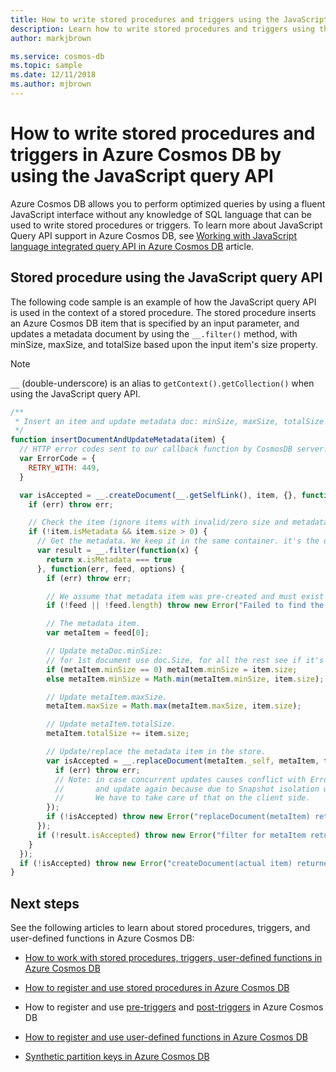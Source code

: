 ```yaml
---
title: How to write stored procedures and triggers using the JavaScript query API in Azure Cosmos DB 
description: Learn how to write stored procedures and triggers using the JavaScript Query API in Azure Cosmos DB 
author: markjbrown

ms.service: cosmos-db
ms.topic: sample
ms.date: 12/11/2018
ms.author: mjbrown
---
```


# How to write stored procedures and triggers in Azure Cosmos DB by using the JavaScript query API

Azure Cosmos DB allows you to perform optimized queries by using a fluent JavaScript interface without any knowledge of SQL language that can be used to write stored procedures or triggers. To learn more about JavaScript Query API support in Azure Cosmos DB, see [Working with JavaScript language integrated query API in Azure Cosmos DB](js-query-api.md) article.

## <a id="stored-procedures"></a>Stored procedure using the JavaScript query API

The following code sample is an example of how the JavaScript query API is used in the context of a stored procedure. The stored procedure inserts an Azure Cosmos DB item that is specified by an input parameter, and updates a metadata document by using the `__.filter()` method, with minSize, maxSize, and totalSize based upon the input item's size property.

> [!NOTE]
> `__` (double-underscore) is an alias to `getContext().getCollection()` when using the JavaScript query API.

```javascript
/**
 * Insert an item and update metadata doc: minSize, maxSize, totalSize based on item.size.
 */
function insertDocumentAndUpdateMetadata(item) {
  // HTTP error codes sent to our callback function by CosmosDB server.
  var ErrorCode = {
    RETRY_WITH: 449,
  }

  var isAccepted = __.createDocument(__.getSelfLink(), item, {}, function(err, item, options) {
    if (err) throw err;

    // Check the item (ignore items with invalid/zero size and metadata itself) and call updateMetadata.
    if (!item.isMetadata && item.size > 0) {
      // Get the metadata. We keep it in the same container. it's the only item that has .isMetadata = true.
      var result = __.filter(function(x) {
        return x.isMetadata === true
      }, function(err, feed, options) {
        if (err) throw err;

        // We assume that metadata item was pre-created and must exist when this script is called.
        if (!feed || !feed.length) throw new Error("Failed to find the metadata item.");

        // The metadata item.
        var metaItem = feed[0];

        // Update metaDoc.minSize:
        // for 1st document use doc.Size, for all the rest see if it's less than last min.
        if (metaItem.minSize == 0) metaItem.minSize = item.size;
        else metaItem.minSize = Math.min(metaItem.minSize, item.size);

        // Update metaItem.maxSize.
        metaItem.maxSize = Math.max(metaItem.maxSize, item.size);

        // Update metaItem.totalSize.
        metaItem.totalSize += item.size;

        // Update/replace the metadata item in the store.
        var isAccepted = __.replaceDocument(metaItem._self, metaItem, function(err) {
          if (err) throw err;
          // Note: in case concurrent updates causes conflict with ErrorCode.RETRY_WITH, we can't read the meta again
          //       and update again because due to Snapshot isolation we will read same exact version (we are in same transaction).
          //       We have to take care of that on the client side.
        });
        if (!isAccepted) throw new Error("replaceDocument(metaItem) returned false.");
      });
      if (!result.isAccepted) throw new Error("filter for metaItem returned false.");
    }
  });
  if (!isAccepted) throw new Error("createDocument(actual item) returned false.");
}
```

## Next steps

See the following articles to learn about stored procedures, triggers, and user-defined functions in Azure Cosmos DB:

* [How to work with stored procedures, triggers, user-defined functions in Azure Cosmos DB](how-to-use-sprocs-triggers-udfs.md)

* [How to register and use stored procedures in Azure Cosmos DB](how-to-use-sprocs-triggers-udfs.md#stored-procedures)

* How to register and use [pre-triggers](how-to-use-sprocs-triggers-udfs.md#pre-triggers) and [post-triggers](how-to-use-sprocs-triggers-udfs.md#post-triggers) in Azure Cosmos DB

* [How to register and use user-defined functions in Azure Cosmos DB](how-to-use-sprocs-triggers-udfs.md#udfs)

* [Synthetic partition keys in Azure Cosmos DB](synthetic-partition-keys.md)
